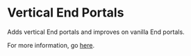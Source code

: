 # Vertical End Portals

Adds vertical End portals and improves on vanilla End portals.

For more information, go [here](https://minecraft.curseforge.com/projects/vertical-end-portals).
